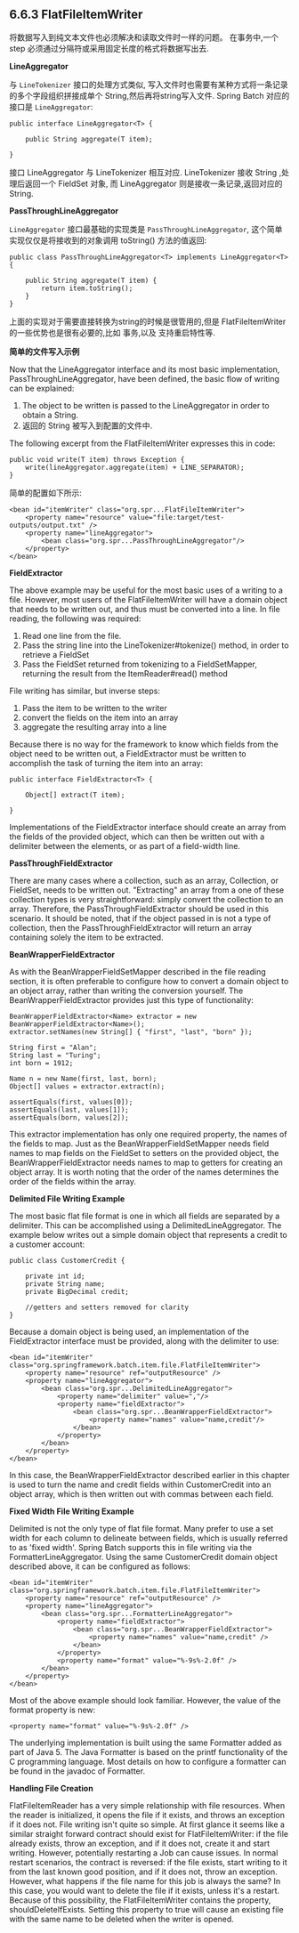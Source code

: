 ## 6.6.3 FlatFileItemWriter ##

将数据写入到纯文本文件也必须解决和读取文件时一样的问题。 在事务中,一个 step 必须通过分隔符或采用固定长度的格式将数据写出去.


**LineAggregator**

与 `LineTokenizer` 接口的处理方式类似, 写入文件时也需要有某种方式将一条记录的多个字段组织拼接成单个 String,然后再将string写入文件. Spring Batch 对应的接口是 `LineAggregator`:

	public interface LineAggregator<T> {
	
	    public String aggregate(T item);
	
	}

接口 LineAggregator 与 LineTokenizer 相互对应. LineTokenizer 接收 String ,处理后返回一个 FieldSet 对象, 而 LineAggregator 则是接收一条记录,返回对应的 String.

**PassThroughLineAggregator**

`LineAggregator` 接口最基础的实现类是 `PassThroughLineAggregator`, 这个简单实现仅仅是将接收到的对象调用 toString() 方法的值返回:

	public class PassThroughLineAggregator<T> implements LineAggregator<T> {
	
	    public String aggregate(T item) {
	        return item.toString();
	    }
	}

上面的实现对于需要直接转换为string的时候是很管用的,但是 FlatFileItemWriter 的一些优势也是很有必要的,比如 事务,以及 支持重启特性等.

**简单的文件写入示例**

Now that the LineAggregator interface and its most basic implementation, PassThroughLineAggregator, have been defined, the basic flow of writing can be explained:

1. The object to be written is passed to the LineAggregator in order to obtain a String.
1. 返回的 String 被写入到配置的文件中.

The following excerpt from the FlatFileItemWriter expresses this in code:

	public void write(T item) throws Exception {
	    write(lineAggregator.aggregate(item) + LINE_SEPARATOR);
	}



简单的配置如下所示:

	<bean id="itemWriter" class="org.spr...FlatFileItemWriter">
	    <property name="resource" value="file:target/test-outputs/output.txt" />
	    <property name="lineAggregator">
	        <bean class="org.spr...PassThroughLineAggregator"/>
	    </property>
	</bean>


**FieldExtractor**

The above example may be useful for the most basic uses of a writing to a file. However, most users of the FlatFileItemWriter will have a domain object that needs to be written out, and thus must be converted into a line. In file reading, the following was required:

1. Read one line from the file.
1. Pass the string line into the LineTokenizer#tokenize() method, in order to retrieve a FieldSet
1. Pass the FieldSet returned from tokenizing to a FieldSetMapper, returning the result from the ItemReader#read() method


File writing has similar, but inverse steps:

1. Pass the item to be written to the writer
1. convert the fields on the item into an array
1. aggregate the resulting array into a line


Because there is no way for the framework to know which fields from the object need to be written out, a FieldExtractor must be written to accomplish the task of turning the item into an array:

	public interface FieldExtractor<T> {
	
	    Object[] extract(T item);
	
	}
Implementations of the FieldExtractor interface should create an array from the fields of the provided object, which can then be written out with a delimiter between the elements, or as part of a field-width line.

**PassThroughFieldExtractor**

There are many cases where a collection, such as an array, Collection, or FieldSet, needs to be written out. "Extracting" an array from a one of these collection types is very straightforward: simply convert the collection to an array. Therefore, the PassThroughFieldExtractor should be used in this scenario. It should be noted, that if the object passed in is not a type of collection, then the PassThroughFieldExtractor will return an array containing solely the item to be extracted.

**BeanWrapperFieldExtractor**

As with the BeanWrapperFieldSetMapper described in the file reading section, it is often preferable to configure how to convert a domain object to an object array, rather than writing the conversion yourself. The BeanWrapperFieldExtractor provides just this type of functionality:

	BeanWrapperFieldExtractor<Name> extractor = new BeanWrapperFieldExtractor<Name>();
	extractor.setNames(new String[] { "first", "last", "born" });
	
	String first = "Alan";
	String last = "Turing";
	int born = 1912;
	
	Name n = new Name(first, last, born);
	Object[] values = extractor.extract(n);
	
	assertEquals(first, values[0]);
	assertEquals(last, values[1]);
	assertEquals(born, values[2]);


This extractor implementation has only one required property, the names of the fields to map. Just as the BeanWrapperFieldSetMapper needs field names to map fields on the FieldSet to setters on the provided object, the BeanWrapperFieldExtractor needs names to map to getters for creating an object array. It is worth noting that the order of the names determines the order of the fields within the array.

**Delimited File Writing Example**

The most basic flat file format is one in which all fields are separated by a delimiter. This can be accomplished using a DelimitedLineAggregator. The example below writes out a simple domain object that represents a credit to a customer account:

	public class CustomerCredit {
	
	    private int id;
	    private String name;
	    private BigDecimal credit;
	
	    //getters and setters removed for clarity
	}

Because a domain object is being used, an implementation of the FieldExtractor interface must be provided, along with the delimiter to use:

	<bean id="itemWriter" class="org.springframework.batch.item.file.FlatFileItemWriter">
	    <property name="resource" ref="outputResource" />
	    <property name="lineAggregator">
	        <bean class="org.spr...DelimitedLineAggregator">
	            <property name="delimiter" value=","/>
	            <property name="fieldExtractor">
	                <bean class="org.spr...BeanWrapperFieldExtractor">
	                    <property name="names" value="name,credit"/>
	                </bean>
	            </property>
	        </bean>
	    </property>
	</bean>

In this case, the BeanWrapperFieldExtractor described earlier in this chapter is used to turn the name and credit fields within CustomerCredit into an object array, which is then written out with commas between each field.

**Fixed Width File Writing Example**

Delimited is not the only type of flat file format. Many prefer to use a set width for each column to delineate between fields, which is usually referred to as 'fixed width'. Spring Batch supports this in file writing via the FormatterLineAggregator. Using the same CustomerCredit domain object described above, it can be configured as follows:

	<bean id="itemWriter" class="org.springframework.batch.item.file.FlatFileItemWriter">
	    <property name="resource" ref="outputResource" />
	    <property name="lineAggregator">
	        <bean class="org.spr...FormatterLineAggregator">
	            <property name="fieldExtractor">
	                <bean class="org.spr...BeanWrapperFieldExtractor">
	                    <property name="names" value="name,credit" />
	                </bean>
	            </property>
	            <property name="format" value="%-9s%-2.0f" />
	        </bean>
	    </property>
	</bean>


Most of the above example should look familiar. However, the value of the format property is new:
	
	<property name="format" value="%-9s%-2.0f" />


The underlying implementation is built using the same Formatter added as part of Java 5. The Java Formatter is based on the printf functionality of the C programming language. Most details on how to configure a formatter can be found in the javadoc of Formatter.

**Handling File Creation**

FlatFileItemReader has a very simple relationship with file resources. When the reader is initialized, it opens the file if it exists, and throws an exception if it does not. File writing isn't quite so simple. At first glance it seems like a similar straight forward contract should exist for FlatFileItemWriter: if the file already exists, throw an exception, and if it does not, create it and start writing. However, potentially restarting a Job can cause issues. In normal restart scenarios, the contract is reversed: if the file exists, start writing to it from the last known good position, and if it does not, throw an exception. However, what happens if the file name for this job is always the same? In this case, you would want to delete the file if it exists, unless it's a restart. Because of this possibility, the FlatFileItemWriter contains the property, shouldDeleteIfExists. Setting this property to true will cause an existing file with the same name to be deleted when the writer is opened.